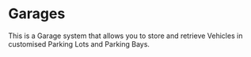 # Garages
This is a Garage system that allows you to store and retrieve Vehicles in customised Parking Lots and Parking Bays.
